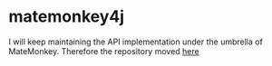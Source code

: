 # matemonkey4j

I will keep maintaining the API implementation under the umbrella of MateMonkey.
Therefore the repository moved [here](https://github.com/MateMonkey/matemonkey4j.git)
